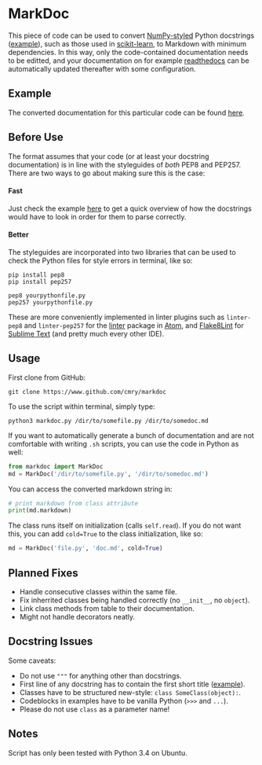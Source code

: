 # MarkDoc

This piece of code can be used to convert
[NumPy-styled](https://sphinxcontrib-napoleon.readthedocs.org/en/latest/example_numpy.html) Python docstrings ([example](https://github.com/scikit-learn/scikit-learn/blob/master/sklearn/neural_network/multilayer_perceptron.py#L134)),
such as those used in [scikit-learn](https://www.scikit-learn.org/), to
Markdown with minimum dependencies. In this way, only the code-contained
documentation needs to be editted, and your documentation on for example
[readthedocs](http://www.readthedocs.org/) can be automatically updated
thereafter with some configuration.

## Example

The converted documentation for this particular code can be found
[here](https://github.com/cmry/markdoc/blob/master/markdoc.md).

## Before Use

The format assumes that your code (or at least your docstring documentation) is
in line with the styleguides of *both* PEP8 and PEP257. There are two ways to
go about making sure this is the case:

#### Fast

Just check the example
[here](https://github.com/cmry/markdoc/blob/master/markdoc.py#L304) to get a
quick overview of how the docstrings would have to look in order for them
to parse correctly.

#### Better

The styleguides are incorporated into two libraries that can be used to check
the Python files for style errors in terminal, like so:

``` shell
pip install pep8
pip install pep257

pep8 yourpythonfile.py
pep257 yourpythonfile.py
```

These are more conveniently implemented in linter plugins such as `linter-pep8`
and `linter-pep257` for the [linter](https://atom.io/users/AtomLinter/packages)
package in [Atom](http://www.atom.io/), and
[Flake8Lint](https://github.com/dreadatour/Flake8Lint) for
[Sublime Text](https://www.sublimetext.com/) (and pretty much every other IDE).


## Usage

First clone from GitHub:

``` shell
git clone https://www.github.com/cmry/markdoc
```

To use the script within terminal, simply type:

``` shell
python3 markdoc.py /dir/to/somefile.py /dir/to/somedoc.md
```

If you want to automatically generate a bunch of documentation and are not
comfortable with writing `.sh` scripts, you can use the code in Python as well:

``` python
from markdoc import MarkDoc
md = MarkDoc('/dir/to/somefile.py', '/dir/to/somedoc.md')
```

You can access the converted markdown string in:

``` python
# print markdown from class attribute
print(md.markdown)
```

The class runs itself on initialization (calls `self.read`). If you do not
want this, you can add `cold=True` to the class initialization, like so:

``` python
md = MarkDoc('file.py', 'doc.md', cold=True)
```

## Planned Fixes

- Handle consecutive classes within the same file.
- Fix inherrited classes being handled correctly (no `__init__`, no `object`).
- Link class methods from table to their documentation.
- Might not handle decorators neatly.

## Docstring Issues

Some caveats:

- Do not use `"""` for anything other than docstrings.
- First line of any docstring has to contain the first short title
  ([example](https://github.com/cmry/markdoc/blob/master/markdoc.py#L162)).
- Classes have to be structured new-style: `class SomeClass(object):`.
- Codeblocks in examples have to be vanilla Python (`>>>` and `...`).
- Please do not use `class` as a parameter name!

## Notes

Script has only been tested with Python 3.4 on Ubuntu.
